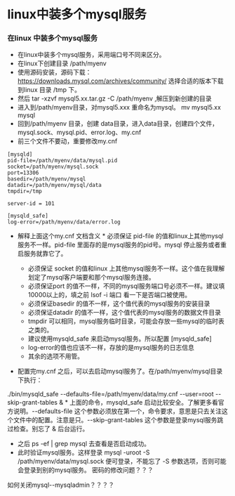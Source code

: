 # linux中装多个mysql服务

### 在linux 中装多个mysql服务

* 在linux中装多个mysql服务，采用端口号不同来区分。
* 在linux下创建目录 /path/myenv
* 使用源码安装，源码下载：https://downloads.mysql.com/archives/community/ 选择合适的版本下载到linux 目录 /tmp 下。
* 然后 tar -xzvf mysql5.xx.tar.gz -C /path/myenv ,解压到新创建的目录
* 进入到/path/myenv目录，对mysql5.xxx 重命名为mysql。 mv mysql5.xx mysql
* 回到/path/myenv 目录，创建 data目录，进入data目录，创建四个文件，mysql.sock、mysql.pid、error.log、my.cnf
* 前三个文件不要动，重要修改my.cnf
```
[mysqld]
pid-file=/path/myenv/data/mysql.pid
socket=/path/myenv/mysql.sock
port=13306
basedir=/path/myenv/mysql
datadir=/path/myenv/mysql/data
tmpdir=/tmp

server-id = 101

[mysqld_safe]
log-error=/path/myenv/data/error.log
```

* 解释上面这个my.cnf 文档含义    * 必须保证 pid-file 的值和linux上其他mysql服务不一样。pid-file 里面存的是mysql服务的pid号。mysql 停止服务或者重启服务就靠它了。
    * 必须保证 socket 的值和linux 上其他mysql服务不一样。这个值在我理解划定了mysql客户端要和那个mysql服务连接。
    * 必须保证port 的值不一样，不同的mysql服务端口号必须不一样。建议填10000以上的，填之前 lsof -i 端口 看一下是否端口被使用。
    * 必须保证basedir 的值不一样，这个值代表的mysql服务的安装目录
    * 必须保证datadir 的值不一样，这个值代表的mysql服务的数据文件目录
    * tmpdir 可以相同，mysql服务临时目录，可能会存放一些mysql的临时表之类的。
    * 建议使用mysqld_safe 来启动mysql服务。所以配置 [mysqld_safe]
    * log-error的值也应该不一样，存放的是mysql服务的日志信息
    * 其余的选项不用管。

* 配置完my.cnf 之后，可以去启动mysql服务了。在/path/myenv/mysql目录下执行：

./bin/mysqld_safe --defaults-file=/path/myenv/data/my.cnf --user=root --skip-grant-tables &    * 上面的命令，mysqld_safe 启动比较安全。了解更多看官方说明。--defaults-file 这个参数必须放在第一个，命令要求，意思是只去关注这个文件中的配置。注意是只。--skip-grant-tables 这个参数是登录mysql服务跳过检查。别忘了 & 后台运行。

* 之后 ps -ef | grep mysql 去查看是否启动成功。
* 此时验证mysql服务。这样登录 mysql -uroot -S /path/myenv/data/mysql.sock 便可登录，不能忘了 -S 参数选项，否则可能会登录到别的mysql服务。
密码的修改问题？？？

如何关闭mysql--mysqladmin？？？？

